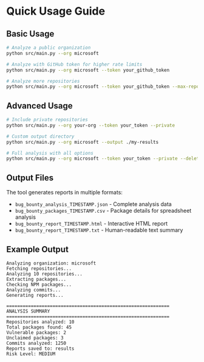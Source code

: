 # Quick Usage Guide

## Basic Usage

```bash
# Analyze a public organization
python src/main.py --org microsoft

# Analyze with GitHub token for higher rate limits
python src/main.py --org microsoft --token your_github_token

# Analyze more repositories
python src/main.py --org microsoft --token your_github_token --max-repos 20
```

## Advanced Usage

```bash
# Include private repositories
python src/main.py --org your-org --token your_token --private

# Custom output directory
python src/main.py --org microsoft --output ./my-results

# Full analysis with all options
python src/main.py --org microsoft --token your_token --private --deleted --max-repos 50 --output ./results
```

## Output Files

The tool generates reports in multiple formats:

- `bug_bounty_analysis_TIMESTAMP.json` - Complete analysis data
- `bug_bounty_packages_TIMESTAMP.csv` - Package details for spreadsheet analysis  
- `bug_bounty_report_TIMESTAMP.html` - Interactive HTML report
- `bug_bounty_report_TIMESTAMP.txt` - Human-readable text summary

## Example Output

```
Analyzing organization: microsoft
Fetching repositories...
Analyzing 10 repositories...
Extracting packages...
Checking NPM packages...
Analyzing commits...
Generating reports...

============================================================
ANALYSIS SUMMARY
============================================================
Repositories analyzed: 10
Total packages found: 45
Vulnerable packages: 2
Unclaimed packages: 3
Commits analyzed: 1250
Reports saved to: results
Risk Level: MEDIUM
```
